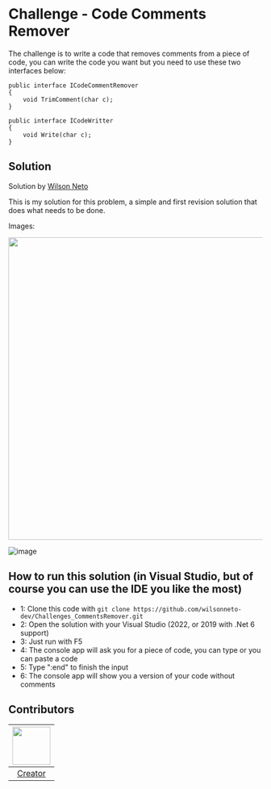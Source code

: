 # Challenge - Code Comments Remover

The challenge is to write a code that removes comments from a piece of code, you can write the code you want but you need to use these two interfaces below:

```
public interface ICodeCommentRemover
{
    void TrimComment(char c);
}

public interface ICodeWritter
{
    void Write(char c);
}
```

## Solution
Solution by [Wilson Neto][1]

This is my solution for this problem, a simple and first revision solution that does what needs to be done.

Images:

<img width="600" src="https://user-images.githubusercontent.com/20674439/162590062-89a4e604-4650-4f7c-b2e3-186ce997c919.png" />

![image](https://user-images.githubusercontent.com/20674439/162590079-0ab483e2-aa75-45dd-9de4-f805b1ed8520.png)

## How to run this solution (in Visual Studio, but of course you can use the IDE you like the most)
- 1: Clone this code with `git clone https://github.com/wilsonneto-dev/Challenges_CommentsRemover.git`
- 2: Open the solution with your Visual Studio (2022, or 2019 with .Net 6 support)
- 3: Just run with F5
- 4: The console app will ask you for a piece of code, you can type or you can paste a code
- 5: Type ":end" to finish the input
- 6: The console app will show you a version of your code without comments 

## Contributors

| [<img src="https://github.com/wilsonneto-dev.png" width="75px;"/>][1] |
| :-: |
|[Creator][1]|


[1]: https://www.twitch.tv/wilsonnetodev
